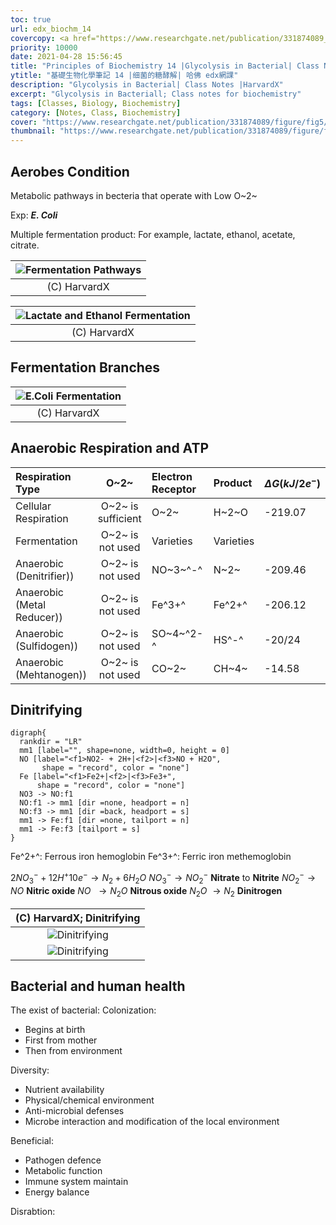 ```yaml
---
toc: true
url: edx_biochm_14
covercopy: <a href="https://www.researchgate.net/publication/331874089_Clostridium_difficile_Modulates_the_Gut_Microbiota_by_Inducing_the_Production_of_Indole_an_Interkingdom_Signaling_and_Antimicrobial_Molecule">© Charles Darkoh, et al.</a>
priority: 10000
date: 2021-04-28 15:56:45
title: "Principles of Biochemistry 14 |Glycolysis in Bacterial| Class Notes |HarvardX"
ytitle: "基礎生物化學筆記 14 |细菌的糖酵解| 哈佛 edx網課"
description: "Glycolysis in Bacterial| Class Notes |HarvardX"
excerpt: "Glycolysis in Bacteriall; Class notes for biochemistry"
tags: [Classes, Biology, Biochemistry]
category: [Notes, Class, Biochemistry]
cover: "https://www.researchgate.net/publication/331874089/figure/fig5/AS:749473122766852@1555699725803/A-proposed-model-for-interaction-of-the-gut-microbiota-and-indole-production-during-C.jpg"
thumbnail: "https://www.researchgate.net/publication/331874089/figure/fig5/AS:749473122766852@1555699725803/A-proposed-model-for-interaction-of-the-gut-microbiota-and-indole-production-during-C.jpg"
---
```


## Aerobes Condition

Metabolic pathways in becteria that operate with Low O~2~

Exp: ***E. Coli***

Multiple fermentation product:
For example, lactate, ethanol, acetate, citrate.

|![Fermentation Pathways](https://z3.ax1x.com/2021/04/28/gPqwg1.png)|
|:-:|
|(C) HarvardX|


|![Lactate and Ethanol Fermentation](https://z3.ax1x.com/2021/04/28/gPLBGj.png)|
|:-:|
|(C) HarvardX|




## Fermentation Branches

|![E.Coli Fermentation](https://z3.ax1x.com/2021/04/28/gPL0iQ.png)
|:-:|
|(C) HarvardX|


## Anaerobic Respiration and ATP

|Respiration Type|O~2~|Electron Receptor|Product|$\Delta G (kJ/2e^ -)$|
|:-|:--:|:-|:-|:-|
|Cellular Respiration| O~2~ is sufficient| O~2~| H~2~O|-219.07|
|Fermentation|  O~2~ is not used|Varieties|Varieties|
|Anaerobic (Denitrifier))| O~2~ is not used|NO~3~^-^|N~2~|-209.46|
|Anaerobic (Metal Reducer))| O~2~ is not used|Fe^3+^|Fe^2+^|-206.12|
|Anaerobic (Sulfidogen))| O~2~ is not used|SO~4~^2-^|HS^-^|-20/24|
|Anaerobic (Mehtanogen))| O~2~ is not used|CO~2~|CH~4~|-14.58|


## Dinitrifying

```graphviz
digraph{
  rankdir = "LR"
  mm1 [label="", shape=none, width=0, height = 0]
  NO [label="<f1>NO2- + 2H+|<f2>|<f3>NO + H2O",
       shape = "record", color = "none"]
  Fe [label="<f1>Fe2+|<f2>|<f3>Fe3+",
      shape = "record", color = "none"]
  NO3 -> NO:f1
  NO:f1 -> mm1 [dir =none, headport = n]
  NO:f3 -> mm1 [dir =back, headport = s]
  mm1 -> Fe:f1 [dir =none, tailport = n]
  mm1 -> Fe:f3 [tailport = s]
}
```
Fe^2+^: Ferrous iron hemoglobin
Fe^3+^: Ferric iron methemoglobin

$2NO_ 3 ^- + 12H^ + 10 e^ - \to N_ 2 + 6 H_ 2O$
$NO_ 3 ^- \to NO_ 2 ^-$ **Nitrate** to **Nitrite**
$NO_ 2 ^- \to NO$ **Nitric oxide**
$NO\ \  \to N_ 2O$ **Nitrous oxide**
$N_ 2O\  \to N_ 2$ **Dinitrogen**

|(C) HarvardX; Dinitrifying|
|:-:|
|![Dinitrifying](https://z3.ax1x.com/2021/04/28/gi9OT1.png)|
|![Dinitrifying](https://z3.ax1x.com/2021/04/28/gi9LwR.png)|

## Bacterial and human health

The exist of  bacterial:
Colonization:
- Begins at birth
- First from mother
- Then from environment

Diversity:
- Nutrient availability
- Physical/chemical environment
- Anti-microbial defenses
- Microbe interaction and modification of the local environment

Beneficial:
  - Pathogen defence
  - Metabolic function
  - Immune system maintain
  - Energy balance

Disrabtion:
